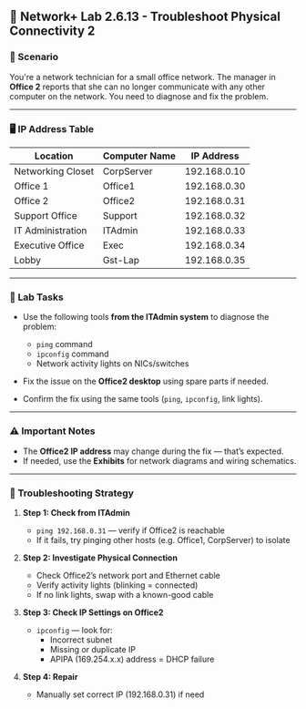 ## 🧪 Network+ Lab 2.6.13 - Troubleshoot Physical Connectivity 2

### 🧭 Scenario
You're a network technician for a small office network. The manager in **Office 2** reports that she can no longer communicate with any other computer on the network. You need to diagnose and fix the problem.

---

### 🖥️ IP Address Table

| Location           | Computer Name | IP Address     |
|--------------------|---------------|----------------|
| Networking Closet  | CorpServer    | 192.168.0.10   |
| Office 1           | Office1       | 192.168.0.30   |
| Office 2           | Office2       | 192.168.0.31   |
| Support Office     | Support       | 192.168.0.32   |
| IT Administration  | ITAdmin       | 192.168.0.33   |
| Executive Office   | Exec          | 192.168.0.34   |
| Lobby              | Gst-Lap       | 192.168.0.35   |

---

### 🔧 Lab Tasks

- Use the following tools **from the ITAdmin system** to diagnose the problem:
  - `ping` command
  - `ipconfig` command
  - Network activity lights on NICs/switches

- Fix the issue on the **Office2 desktop** using spare parts if needed.
- Confirm the fix using the same tools (`ping`, `ipconfig`, link lights).

---

### ⚠️ Important Notes

- The **Office2 IP address** may change during the fix — that’s expected.
- If needed, use the **Exhibits** for network diagrams and wiring schematics.

---

### 🧠 Troubleshooting Strategy

1. **Step 1: Check from ITAdmin**
   - `ping 192.168.0.31` — verify if Office2 is reachable
   - If it fails, try pinging other hosts (e.g. Office1, CorpServer) to isolate

2. **Step 2: Investigate Physical Connection**
   - Check Office2’s network port and Ethernet cable
   - Verify activity lights (blinking = connected)
   - If no link lights, swap with a known-good cable

3. **Step 3: Check IP Settings on Office2**
   - `ipconfig` — look for:
     - Incorrect subnet
     - Missing or duplicate IP
     - APIPA (169.254.x.x) address = DHCP failure

4. **Step 4: Repair**
   - Manually set correct IP (192.168.0.31) if need
